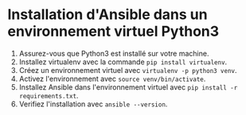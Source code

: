 # Installation d'Ansible dans un environnement virtuel Python3

1. Assurez-vous que Python3 est installé sur votre machine.
2. Installez virtualenv avec la commande `pip install virtualenv`.
3. Créez un environnement virtuel avec `virtualenv -p python3 venv`.
4. Activez l'environnement avec `source venv/bin/activate`.
5. Installez Ansible dans l'environnement virtuel avec `pip install -r requirements.txt`.
6. Verifiez l'installation avec `ansible --version`.
